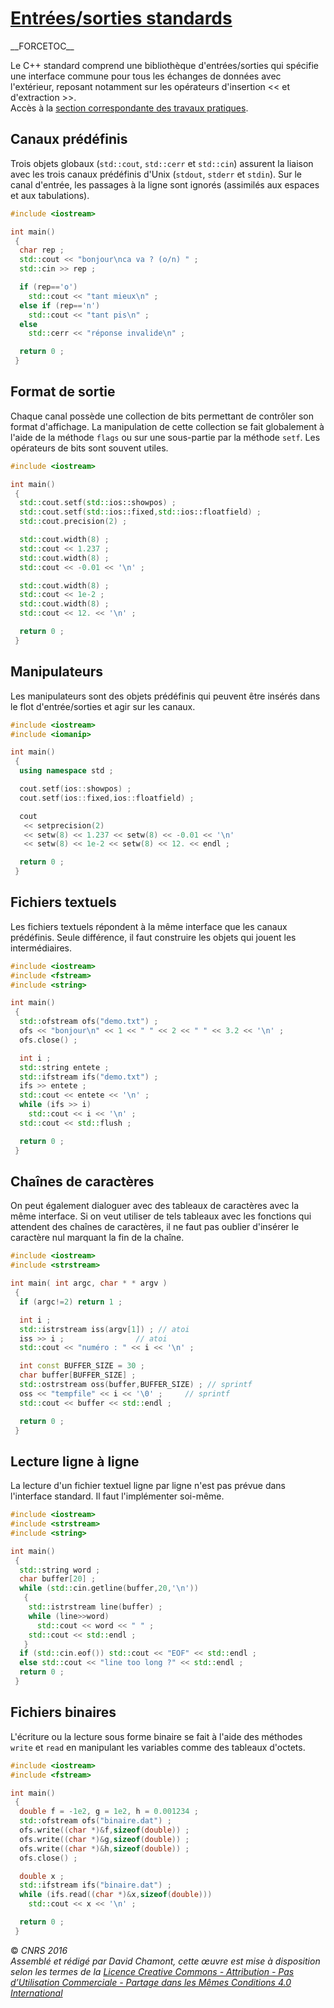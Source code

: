 # [Entrées/sorties standards](TheorieClassique.md)

\_\_FORCETOC\_\_

Le C++ standard comprend une bibliothèque d'entrées/sorties qui spécifie une interface commune pour tous les échanges de données avec l'extérieur, reposant notamment sur les opérateurs d'insertion \<\< et d'extraction \>\>.  
Accès à la [section correspondante des travaux pratiques](TpEntreesSortiesStandards.md).

## Canaux prédéfinis

Trois objets globaux (`std::cout`, `std::cerr` et `std::cin`) assurent la liaison avec les trois canaux prédéfinis d'Unix (`stdout`, `stderr` et `stdin`). Sur le canal d'entrée, les passages à la ligne sont ignorés (assimilés aux espaces et aux tabulations).

``` cpp
#include <iostream>

int main()
 {
  char rep ;
  std::cout << "bonjour\nca va ? (o/n) " ;           
  std::cin >> rep ;           

  if (rep=='o')
    std::cout << "tant mieux\n" ;           
  else if (rep=='n')
    std::cout << "tant pis\n" ;           
  else
    std::cerr << "réponse invalide\n" ;           

  return 0 ;
 }
```

## Format de sortie

Chaque canal possède une collection de bits permettant de contrôler son format d'affichage. La manipulation de cette collection se fait globalement à l'aide de la méthode `flags` ou sur une sous-partie par la méthode `setf`. Les opérateurs de bits sont souvent utiles.

``` cpp
#include <iostream>

int main()
 {
  std::cout.setf(std::ios::showpos) ;
  std::cout.setf(std::ios::fixed,std::ios::floatfield) ;
  std::cout.precision(2) ;

  std::cout.width(8) ;
  std::cout << 1.237 ;           
  std::cout.width(8) ;
  std::cout << -0.01 << '\n' ;          

  std::cout.width(8) ;
  std::cout << 1e-2 ;           
  std::cout.width(8) ;
  std::cout << 12. << '\n' ;          

  return 0 ;
 }
```

## Manipulateurs

Les manipulateurs sont des objets prédéfinis qui peuvent être insérés dans le flot d'entrée/sorties et agir sur les canaux.

``` cpp
#include <iostream>
#include <iomanip>

int main()
 {
  using namespace std ;

  cout.setf(ios::showpos) ;
  cout.setf(ios::fixed,ios::floatfield) ;

  cout
   << setprecision(2)           
   << setw(8) << 1.237 << setw(8) << -0.01 << '\n'       
   << setw(8) << 1e-2 << setw(8) << 12. << endl ;       

  return 0 ;
 }
```

## Fichiers textuels

Les fichiers textuels répondent à la même interface que les canaux prédéfinis. Seule différence, il faut construire les objets qui jouent les intermédiaires.

``` cpp
#include <iostream>
#include <fstream>
#include <string>

int main()
 {
  std::ofstream ofs("demo.txt") ;
  ofs << "bonjour\n" << 1 << " " << 2 << " " << 3.2 << '\n' ;     
  ofs.close() ;

  int i ;
  std::string entete ;
  std::ifstream ifs("demo.txt") ;
  ifs >> entete ;           
  std::cout << entete << '\n' ;          
  while (ifs >> i)           
    std::cout << i << '\n' ;          
  std::cout << std::flush ;           

  return 0 ;
 }
```

## Chaînes de caractères

On peut également dialoguer avec des tableaux de caractères avec la même interface. Si on veut utiliser de tels tableaux avec les fonctions qui attendent des chaînes de caractères, il ne faut pas oublier d'insérer le caractère nul marquant la fin de la chaîne.

``` cpp
#include <iostream>
#include <strstream>

int main( int argc, char * * argv )
 {
  if (argc!=2) return 1 ;

  int i ;
  std::istrstream iss(argv[1]) ; // atoi
  iss >> i ;                // atoi           
  std::cout << "numéro : " << i << '\n' ;         

  int const BUFFER_SIZE = 30 ;
  char buffer[BUFFER_SIZE] ;
  std::ostrstream oss(buffer,BUFFER_SIZE) ; // sprintf
  oss << "tempfile" << i << '\0' ;     // sprintf         
  std::cout << buffer << std::endl ;          

  return 0 ;
 }
```

## Lecture ligne à ligne

La lecture d'un fichier textuel ligne par ligne n'est pas prévue dans l'interface standard. Il faut l'implémenter soi-même.

``` cpp
#include <iostream>
#include <strstream>
#include <string>

int main()
 {
  std::string word ;
  char buffer[20] ;
  while (std::cin.getline(buffer,20,'\n'))
   {
    std::istrstream line(buffer) ;
    while (line>>word)
      std::cout << word << " " ;          
    std::cout << std::endl ;           
   }
  if (std::cin.eof()) std::cout << "EOF" << std::endl ;          
  else std::cout << "line too long ?" << std::endl ;          
  return 0 ;
 }
```

## Fichiers binaires

L'écriture ou la lecture sous forme binaire se fait à l'aide des méthodes `write` et `read` en manipulant les variables comme des tableaux d'octets.

``` cpp
#include <iostream>
#include <fstream>

int main()
 {
  double f = -1e2, g = 1e2, h = 0.001234 ;
  std::ofstream ofs("binaire.dat") ;
  ofs.write((char *)&f,sizeof(double)) ;
  ofs.write((char *)&g,sizeof(double)) ;
  ofs.write((char *)&h,sizeof(double)) ;
  ofs.close() ;

  double x ;
  std::ifstream ifs("binaire.dat") ;
  while (ifs.read((char *)&x,sizeof(double)))
    std::cout << x << '\n' ;          

  return 0 ;
 }
```

  
  
© *CNRS 2016*  
*Assemblé et rédigé par David Chamont, cette œuvre est mise à disposition selon les termes de la [Licence Creative Commons - Attribution - Pas d’Utilisation Commerciale - Partage dans les Mêmes Conditions 4.0 International](http://creativecommons.org/licenses/by-nc-sa/4.0/)*

